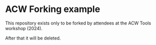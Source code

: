 # ACW Forking example

This repository exists only to be forked by attendees at the ACW Tools workshop
(2024).

After that it will be deleted.

